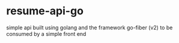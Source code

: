 # resume-api-go
simple api built using golang and the framework go-fiber (v2) to be consumed by a simple front end
